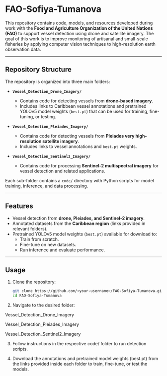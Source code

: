 # FAO-Sofiya-Tumanova

This repository contains code, models, and resources developed during work with the **Food and Agriculture Organization of the United Nations (FAO)** to support vessel detection using drone and satellite imagery. The goal of this work is to improve monitoring of artisanal and small-scale fisheries by applying computer vision techniques to high-resolution earth observation data.

---

## Repository Structure

The repository is organized into three main folders:

- **`Vessel_Detection_Drone_Imagery/`**
  - Contains code for detecting vessels from **drone-based imagery**.
  - Includes links to Caribbean vessel annotations and pretrained YOLOv5 model weights (`best.pt`) that can be used for training, fine-tuning, or testing.

- **`Vessel_Detection_Pleiades_Imagery/`**
  - Contains code for detecting vessels from **Pleiades very high-resolution satellite imagery**.
  - Includes links to vessel annotations and `best.pt` weights.

- **`Vessel_Detection_Sentinel2_Imagery/`**
  - Contains code for processing **Sentinel-2 multispectral imagery** for vessel detection and related applications.

Each sub-folder contains a `code/` directory with Python scripts for model training, inference, and data processing.

---

## Features

- Vessel detection from **drone, Pleiades, and Sentinel-2 imagery**.
- Annotated datasets from the **Caribbean region** (links provided in relevant folders).
- Pretrained YOLOv5 model weights (`best.pt`) available for download to:
  - Train from scratch.
  - Fine-tune on new datasets.
  - Run inference and evaluate performance.

---

## Usage

1. Clone the repository:

   ```bash
   git clone https://github.com/<your-username>/FAO-Sofiya-Tumanova.git
   cd FAO-Sofiya-Tumanova
   ```
2. Navigate to the desired folder:

Vessel_Detection_Drone_Imagery

Vessel_Detection_Pleiades_Imagery

Vessel_Detection_Sentinel2_Imagery

3. Follow instructions in the respective code/ folder to run detection scripts.

4. Download the annotations and pretrained model weights (best.pt) from the links provided inside each folder to train, fine-tune, or test the models.

